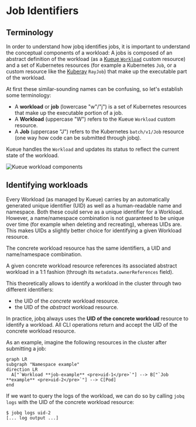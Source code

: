# Job Identifiers

## Terminology

In order to understand how jobq identifies jobs, it is important to understand the conceptual components of a workload:
A jobs is composed of an abstract definition of the workload (as a [Kueue `Workload`](https://kueue.sigs.k8s.io/docs/concepts/workload/) custom resource) and a set of Kubernetes resources (for example a Kubernetes `Job`, or a custom resource like the [Kuberay](https://docs.ray.io/en/latest/cluster/kubernetes/index.html) `RayJob`) that make up the executable part of the workload.

At first these similar-sounding names can be confusing, so let's establish some terminology:

-   A **workload** or **job** (lowercase "w"/"j") is a set of Kubernetes resources that make up the
    executable portion of a job.
-   A **Workload** (uppercase "W") refers to the Kueue `Workload` custom resource.
-   A **Job** (uppercase "J") refers to the Kubernetes `batch/v1/Job` resource (one way how code can be submitted through jobq).

Kueue handles the `Workload` and updates its status to reflect the current state of the workload.

![Kueue workload components](https://kueue.sigs.k8s.io/images/queueing-components.svg)

## Identifying workloads

Every Workload (as managed by Kueue) carries by an automatically generated unique identifier (UID) as well as a human-readable name and namespace.
Both these could serve as a unique identifier for a Workload. However, a name/namespace combination is not guaranteed to be unique over time (for example when deleting and recreating), whereas UIDs are.
This makes UIDs a slightly better choice for identifying a given Workload resource.

The concrete workload resource has the same identifiers, a UID and name/namespace combination.

A given concrete workload resource references its associated abstract workload in a 1:1 fashion (through its `metadata.ownerReferences` field).

This theoretically allows to identify a workload in the cluster through two different identifiers:

-   the UID of the _concrete_ workload resource.
-   the UID of the _abstract_ workload resource.

In practice, jobq always uses the **UID of the concrete workload** resource to identify a workload.
All CLI operations return and accept the UID of the concrete workload resource.

As an example, imagine the following resources in the cluster after submitting a job:

```mermaid
graph LR
subgraph "Namespace example"
direction LR
  A["`Workload **job-example** <pre>uid-1</pre>`"] --> B["`Job **example** <pre>uid-2</pre>`"] --> C[Pod]
end
```

If we want to query the logs of the workload, we can do so by calling `jobq logs` with the UID of the concrete workload resource:

```console
$ jobq logs uid-2
[... log output ...]
```
